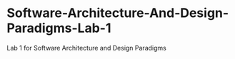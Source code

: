 # Software-Architecture-And-Design-Paradigms-Lab-1

Lab 1 for Software Architecture and Design Paradigms
